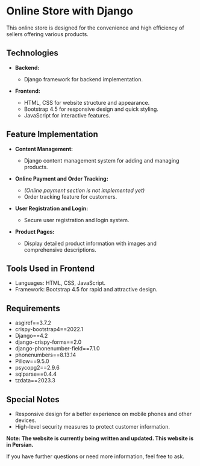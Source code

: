 # Online Store with Django

This online store is designed for the convenience and high efficiency of sellers offering various products.




## Technologies
- **Backend:**
  - Django framework for backend implementation.

- **Frontend:**
  - HTML, CSS for website structure and appearance.
  - Bootstrap 4.5 for responsive design and quick styling.
  - JavaScript for interactive features.

## Feature Implementation
- **Content Management:**
  - Django content management system for adding and managing products.

- **Online Payment and Order Tracking:**
  - *(Online payment section is not implemented yet)*
  - Order tracking feature for customers.

- **User Registration and Login:**
  - Secure user registration and login system.

- **Product Pages:**
  - Display detailed product information with images and comprehensive descriptions.

## Tools Used in Frontend
- Languages: HTML, CSS, JavaScript.
- Framework: Bootstrap 4.5 for rapid and attractive design.

## Requirements
- asgiref==3.7.2
- crispy-bootstrap4==2022.1
- Django==4.2
- django-crispy-forms==2.0
- django-phonenumber-field==7.1.0
- phonenumbers==8.13.14
- Pillow==9.5.0
- psycopg2==2.9.6
- sqlparse==0.4.4
- tzdata==2023.3

## Special Notes
- Responsive design for a better experience on mobile phones and other devices.
- High-level security measures to protect customer information.

**Note: The website is currently being written and updated. This website is in Persian.**

If you have further questions or need more information, feel free to ask.
